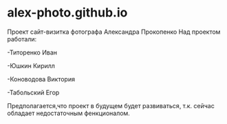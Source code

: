 # alex-photo.github.io
Проект сайт-визитка фотографа Александра Прокопенко
Над проектом работали:

-Титоренко Иван

-Юшкин Кирилл

-Коноводова Виктория

-Табольский Егор

Предполагается,что проект в будущем будет развиваться, т.к. сейчас обладает недостаточным фенкционалом.
